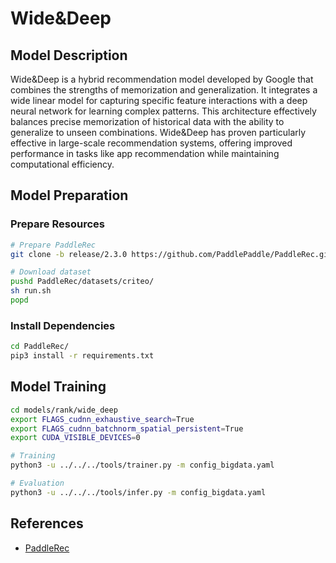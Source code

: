 # Wide&Deep

## Model Description

Wide&Deep is a hybrid recommendation model developed by Google that combines the strengths of memorization and
generalization. It integrates a wide linear model for capturing specific feature interactions with a deep neural network
for learning complex patterns. This architecture effectively balances precise memorization of historical data with the
ability to generalize to unseen combinations. Wide&Deep has proven particularly effective in large-scale recommendation
systems, offering improved performance in tasks like app recommendation while maintaining computational efficiency.

## Model Preparation

### Prepare Resources

```sh
# Prepare PaddleRec
git clone -b release/2.3.0 https://github.com/PaddlePaddle/PaddleRec.git

# Download dataset
pushd PaddleRec/datasets/criteo/
sh run.sh
popd
```

### Install Dependencies

```sh
cd PaddleRec/
pip3 install -r requirements.txt
```

## Model Training

```sh
cd models/rank/wide_deep
export FLAGS_cudnn_exhaustive_search=True
export FLAGS_cudnn_batchnorm_spatial_persistent=True
export CUDA_VISIBLE_DEVICES=0

# Training
python3 -u ../../../tools/trainer.py -m config_bigdata.yaml

# Evaluation
python3 -u ../../../tools/infer.py -m config_bigdata.yaml
```

## References

- [PaddleRec](https://github.com/PaddlePaddle/PaddleRec)
